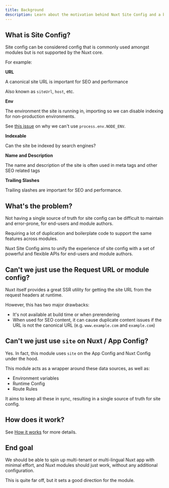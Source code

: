 ```yaml
---
title: Background
description: Learn about the motivation behind Nuxt Site Config and a bit about how it works.
---
```


## What is Site Config?

Site config can be considered config that is commonly used amongst modules but is not supported by the Nuxt core.

For example:

**URL**

A canonical site URL is important for SEO and performance

Also known as `siteUrl`, `host`, etc.

**Env**

The environment the site is running in, importing so we can disable indexing for non-production environments.

See [this issue](https://github.com/nuxt/nuxt/issues/19819) on why we can't use `process.env.NODE_ENV`.

**Indexable**

Can the site be indexed by search engines?

**Name and Description**

The name and description of the site is often used in meta tags and other SEO related tags

**Trailing Slashes**

Trailing slashes are important for SEO and performance.

## What's the problem?

Not having a single source of truth for site config can be difficult to maintain and error-prone, for end-users and module authors.

Requiring a lot of duplication and boilerplate code to support the same features across modules.

Nuxt Site Config aims
to unify the experience of site config with a set of powerful and flexible APIs for end-users and module authors.

## Can't we just use the Request URL or module config?

Nuxt itself provides a great SSR utility for getting the site URL from the request headers at runtime.

However, this has two major drawbacks:
- It's not available at build time or when prerendering
- When used for SEO content, it can cause duplicate content issues if the URL is not the canonical URL (e.g. `www.example.com` and `example.com`)

## Can't we just use `site` on Nuxt / App Config?

Yes. In fact, this module uses `site` on the App Config and Nuxt Config under the hood.

This module acts as a wrapper around these data sources, as well as:
- Environment variables
- Runtime Config
- Route Rules

It aims to keep all these in sync, resulting in a single source of truth for site config.

## How does it work?

See [How it works](/site-config/guides/how-it-works) for more details.

## End goal

We should be able to spin up multi-tenant or multi-lingual Nuxt app with minimal effort, and Nuxt modules should just work, without any additional configuration.

This is quite far off, but it sets a good direction for the module.
